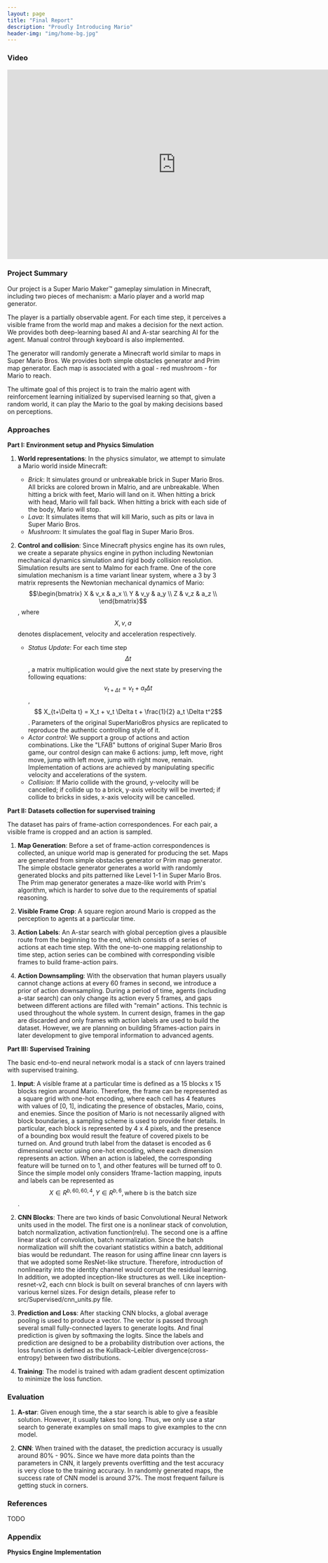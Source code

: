 ```yaml
---
layout: page
title: "Final Report"
description: "Proudly Introducing Mario"
header-img: "img/home-bg.jpg"
---
```


### Video

<iframe src="https://www.youtube.com/embed/8IkFP0T3yOA?VQ=HD1080" width="768" height="432" frameborder="0" allowfullscreen></iframe>

### Project Summary

Our project is a Super Mario Maker™ gameplay simulation in Minecraft, including two pieces of mechanism: a Mario player and a world map generator.

The player is a partially observable agent. For each time step, it perceives a visible frame from the world map and makes a decision for the next action. We provides both deep-learning based AI and A-star searching AI for the agent. Manual control through keyboard is also implemented.

The generator will randomly generate a Minecraft world similar to maps in Super Mario Bros. We provides both simple obstacles generator and Prim map generator. Each map is associated with a goal - red mushroom - for Mario to reach.

The ultimate goal of this project is to train the malrio agent with reinforcement learning initialized by supervised learning so that, given a random world, it can play the Mario to the goal by making decisions based on perceptions.

### Approaches

__Part I: Environment setup and Physics Simulation__<br>

1. __World representations__: In the physics simulator, we attempt to simulate a Mario world inside Minecraft:

    - _Brick_: It simulates ground or unbreakable brick in Super Mario Bros. All bricks are colored brown in Malrio, and are unbreakable. When hitting a brick with feet, Mario will land on it. When hitting a brick with head, Mario will fall back. When hitting a brick with each side of the body, Mario will stop.
    - _Lava_: It simulates items that will kill Mario, such as pits or lava in Super Mario Bros.
    - _Mushroom_: It simulates the goal flag in Super Mario Bros.

2. __Control and collision__: Since Minecraft physics engine has its own rules, we create a separate physics engine in python including Newtonian mechanical dynamics simulation and rigid body collision resolution. Simulation results are sent to Malmo for each frame. One of the core simulation mechanism is a time variant linear system, where a 3 by 3 matrix represents the Newtonian mechanical dynamics of Mario:
$$\begin{bmatrix}
    X & v_x & a_x \\
    Y & v_y & a_y \\
    Z & v_z & a_z \\
\end{bmatrix}$$, where $$X, v, a$$ denotes displacement, velocity and acceleration respectively.

    - _Status Update_:  For each time step $$\Delta t$$, a matrix multiplication would give the next state by preserving the following equations: $$ v_{t+\Delta t} = v_t + a_t \Delta t$$, $$ X_{t+\Delta t} = X_t + v_t \Delta t + \frac{1}{2} a_t \Delta t^2$$. Parameters of the original SuperMarioBros physics are replicated to reproduce the authentic controlling style of it.
    - _Actor control_: We support a group of actions and action combinations. Like the "LFAB" buttons of original Super Mario Bros game, our control design can make 6 actions: jump, left move, right move, jump with left move, jump with right move, remain. Implementation of actions are achieved by manipulating specific velocity and accelerations of the system.
    - _Collision_: If Mario collide with the ground, y-velocity will be cancelled; if collide up to a brick, y-axis velocity will be inverted; if collide to bricks in sides, x-axis velocity will be cancelled.

__Part II: Datasets collection for supervised training__<br>

The dataset has pairs of frame-action correspondences. For each pair, a visible frame is cropped and an action is sampled.

1. __Map Generation__: Before a set of frame-action correspondences is collected, an unique world map is generated for producing the set. Maps are generated from simple obstacles generator or Prim map generator. The simple obstacle generator generates a world with randomly generated blocks and pits patterned like Level 1-1 in Super Mario Bros. The Prim map generator generates a maze-like world with Prim's algorithm, which is harder to solve due to the requirements of spatial reasoning.

2. __Visible Frame Crop__: A square region around Mario is cropped as the perception to agents at a particular time.

3. __Action Labels__: An A-star search with global perception gives a plausible route from the beginning to the end, which consists of a series of actions at each time step. With the one-to-one mapping relationship to time step, action series can be combined with corresponding visible frames to build frame-action pairs.

4. __Action Downsampling__: With the observation that human players usually cannot change actions at every 60 frames in second, we introduce a prior of action downsampling. During a period of time, agents (including a-star search) can only change its action every 5 frames, and gaps between different actions are filled with "remain" actions. This technic is used throughout the whole system. In current design, frames in the gap are discarded and only frames with action labels are used to build the dataset. However, we are planning on building 5frames-action pairs in later development to give temporal information to advanced agents.

__Part III: Supervised Training__<br>

The basic end-to-end neural network modal is a stack of cnn layers trained with supervised training.

1. __Input__: A visible frame at a particular time is defined as a 15 blocks x 15 blocks region around Mario. Therefore, the frame can be represented as a square grid with one-hot encoding, where each cell has 4 features with values of [0, 1], indicating the presence of obstacles, Mario, coins, and enemies. Since the position of Mario is not necessarily aligned with block boundaries, a sampling scheme is used to provide finer details. In particular, each block is represented by 4 x 4 pixels, and the presence of a bounding box would result the feature of covered pixels to be turned on. And ground truth label from the dataset is encoded as 6 dimensional vector using one-hot encoding, where each dimension represents an action. When an action is labeled, the corresponding feature will be turned on to 1, and other features will be turned off to 0. Since the simple model only considers 1frame-1action mapping, inputs and labels can be represented as $$X \in R^{b,60,60,4}, Y \in R^{b,6}, \text{where b is the batch size}$$.

2. __CNN Blocks__: There are two kinds of basic Convolutional Neural Network units used in the model. The first one is a nonlinear stack of convolution, batch normalization, activation function(relu). The second one is a affine linear stack of convolution, batch normalization. Since the batch normalization will shift the covariant statistics within a batch, additional bias would be redundant. The reason for using affine linear cnn layers is that we adopted some ResNet-like structure. Therefore, introduction of nonlinearity into the identity channel would corrupt the residual learning. In addition, we adopted inception-like structures as well. Like inception-resnet-v2, each cnn block is built on several branches of cnn layers with various kernel sizes. For design details, please refer to src/Supervised/cnn_units.py file.

3. __Prediction and Loss__: After stacking CNN blocks, a global average pooling is used to produce a vector. The vector is passed through several small fully-connected layers to generate logits. And final prediction is given by softmaxing the logits. Since the labels and prediction are designed to be a probability distribution over actions, the loss function is defined as the Kullback–Leibler divergence(cross-entropy) between two distributions.

4. __Training__: The model is trained with adam gradient descent optimization to minimize the loss function.

### Evaluation
1. __A-star__: Given enough time, the a star search is able to give a feasible solution. However, it usually takes too long. Thus, we only use a star search to generate examples on small maps to give examples to the cnn model.

2. __CNN__: When trained with the dataset, the prediction accuracy is usually around 80% - 90%. Since we have more data points than the parameters in CNN, it largely prevents overfitting and the test accuracy is very close to the training accuracy. In randomly generated maps, the success rate of CNN model is around 37%. The most frequent failure is getting stuck in corners.

### References
TODO

### Appendix
__Physics Engine Implementation__ <br>

